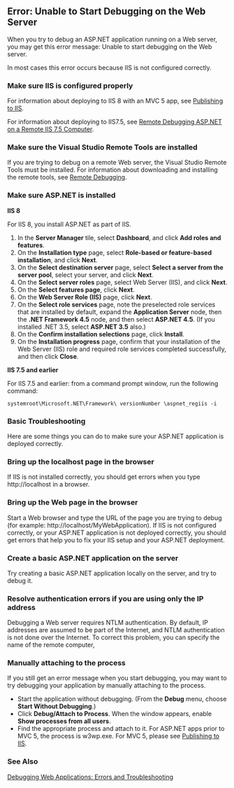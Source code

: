 ## Error: Unable to Start Debugging on the Web Server ##

When you try to debug an ASP.NET application running on a Web server, you may get this error message: Unable to start debugging on the Web server.

In most cases this error occurs because IIS is not configured correctly.

### Make sure IIS is configured properly ###

For information about deploying to IIS 8 with an MVC 5 app, see [Publishing to IIS](https://docs.asp.net/en/latest/publishing/iis.html).

For information about deploying to IIS7.5, see [Remote Debugging ASP.NET on a Remote IIS 7.5 Computer](./mt621540.aspx).

### Make sure the Visual Studio Remote Tools are installed ###

If you are trying to debug on a remote Web server, the Visual Studio Remote Tools must be installed. For information about downloading and installing the remote tools, see [Remote Debugging](./y7f5zaaa.aspx).

### Make sure ASP.NET is installed ###

**IIS 8**

For IIS 8, you install ASP.NET as part of IIS.

1. In the **Server Manager** tile, select **Dashboard**, and click **Add roles and features**.
2. On the **Installation type** page, select **Role-based or feature-based installation**, and click **Next**.
3. On the **Select destination server** page, select **Select a server from the server pool**, select your server, and click **Next**.
4. On the **Select server roles** page, select Web Server (IIS), and click **Next**.
5. On the **Select features page**, click **Next**.
6. On the **Web Server Role (IIS)** page, click **Next**.
7. On the **Select role services** page, note the preselected role services that are installed by default, expand the **Application Server** node, then the **.NET Framework 4.5** node, and then select **ASP.NET 4.5**. (If you installed .NET 3.5, select **ASP.NET 3.5** also.)
8. On the **Confirm installation selections** page, click **Install**.
9. On the **Installation progress** page, confirm that your installation of the Web Server (IIS) role and required role services completed successfully, and then click **Close**.

**IIS 7.5 and earlier**

For IIS 7.5 and earlier: from a command prompt window, run the following command:

	systemroot\Microsoft.NET\Framework\ versionNumber \aspnet_regiis -i 

### Basic Troubleshooting ###

Here are some things you can do to make sure your ASP.NET application is deployed correctly.

### Bring up the localhost page in the browser ###

If IIS is not installed correctly, you should get errors when you type http://localhost in a browser.

### Bring up the Web page in the browser ###

Start a Web browser and type the URL of the page you are trying to debug (for example: http://localhost/MyWebApplication). If IIS is not configured correctly, or your ASP.NET application is not deployed correctly, you should get errors that help you to fix your IIS setup and your ASP.NET deployment.

### Create a basic ASP.NET application on the server ###

Try creating a basic ASP.NET application locally on the server, and try to debug it.

### Resolve authentication errors if you are using only the IP address ###

Debugging a Web server requires NTLM authentication. By default, IP addresses are assumed to be part of the Internet, and NTLM authentication is not done over the Internet. To correct this problem, you can specify the name of the remote computer,

### Manually attaching to the process ###

If you still get an error message when you start debugging, you may want to try debugging your application by manually attaching to the process.

- Start the application without debugging. (From the **Debug** menu, choose **Start Without Debugging**.)
- Click **Debug/Attach to Process**. When the window appears, enable **Show processes from all users**.
- Find the appropriate process and attach to it. For ASP.NET apps prior to MVC 5, the process is w3wp.exe. For MVC 5, please see [Publishing to IIS](https://docs.asp.net/en/latest/publishing/iis.html).

### See Also ###

[Debugging Web Applications: Errors and Troubleshooting](./h35f56yz.aspx)
